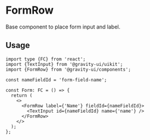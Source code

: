 # FormRow

Base component to place form input and label.

## Usage

```tsx
import type {FC} from 'react';
import {TextInput} from '@gravity-ui/uikit';
import {FormRow} from '@gravity-ui/components';

const nameFieldId = 'form-field-name';

const Form: FC = () => {
  return (
    <>
      <FormRow label={'Name'} fieldId={nameFieldId}>
        <TextInput id={nameFieldId} name={'name'} />
      </FormRow>
    </>
  );
};
```

